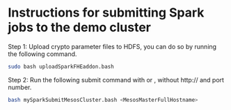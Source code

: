 # Instructions for submitting Spark jobs to the demo cluster


Step 1: Upload crypto parameter files to HDFS, you can do so by running the following command.
```bash
sudo bash uploadSparkFHEaddon.bash
```

Step 2: Run the following submit command with <MesosMasterFullHostname> or <MesosMasterIPaddress>, without http:// and port number.
```bash
bash mySparkSubmitMesosCluster.bash <MesosMasterFullHostname>
```